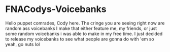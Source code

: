 # FNACodys-Voicebanks
Hello puppet comrades, Cody here. The cringe you are seeing right now are random ass voicebanks I make that either feature me, my friends, or just some random voicebanks i was able to make in my free time. I just decided to release my voicebanks to see what people are gonna do with 'em so yeah, go nuts lol
